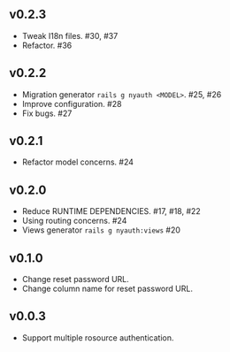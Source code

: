 ## v0.2.3

* Tweak I18n files. #30, #37
* Refactor. #36

## v0.2.2

* Migration generator `rails g nyauth <MODEL>`. #25, #26
* Improve configuration. #28
* Fix bugs. #27


## v0.2.1

* Refactor model concerns. #24

## v0.2.0

* Reduce RUNTIME DEPENDENCIES. #17, #18, #22
* Using routing concerns. #24
* Views generator `rails g nyauth:views` #20


## v0.1.0

* Change reset password URL.
* Change column name for reset password URL.

## v0.0.3

* Support multiple rosource authentication.

